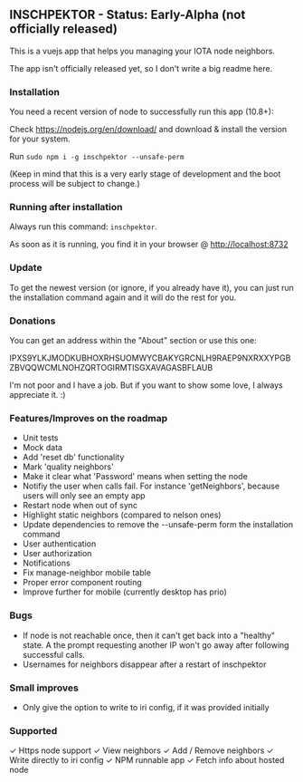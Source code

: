 ## INSCHPEKTOR - Status: Early-Alpha (not officially released)

This is a vuejs app that helps you managing your IOTA node neighbors.

The app isn't officially released yet, so I don't write a big readme here.

### Installation

You need a recent version of node to successfully run this app (10.8+):

Check https://nodejs.org/en/download/ and download & install the version for your system.

Run `sudo npm i -g inschpektor --unsafe-perm`

(Keep in mind that this is a very early stage of development and the boot process will be subject to change.)

### Running after installation

Always run this command: `inschpektor`.

As soon as it is running, you find it in your browser @ <http://localhost:8732>

### Update

To get the newest version (or ignore, if you already have it), you can just run the installation command again and it will do the rest for you.

### Donations

You can get an address within the "About" section or use this one:

IPXS9YLKJMODKUBHOXRHSUOMWYCBAKYGRCNLH9RAEP9NXRXXYPGBZBVQQWCMLNOHZQRTOGIRMTISGXAVAGASBFLAUB

I'm not poor and I have a job. But if you want to show some love, I always appreciate it. :)

### Features/Improves on the roadmap

- Unit tests
- Mock data
- Add 'reset db' functionality
- Mark 'quality neighbors'
- Make it clear what 'Password' means when setting the node
- Notifiy the user when calls fail. For instance 'getNeighbors', because users will only see an empty app
- Restart node when out of sync
- Highlight static neighbors (compared to nelson ones)
- Update dependencies to remove the --unsafe-perm form the installation command
- User authentication
- User authorization
- Notifications
- Fix manage-neighbor mobile table
- Proper error component routing
- Improve further for mobile (currently desktop has prio)

### Bugs

- If node is not reachable once, then it can't get back into a "healthy" state. A the prompt requesting another IP won't go away after following successful calls.
- Usernames for neighbors disappear after a restart of inschpektor

### Small improves

- Only give the option to write to iri config, if it was provided initially

### Supported
✓ Https node support
✓ View neighbors
✓ Add / Remove neighbors
✓ Write directly to iri config
✓ NPM runnable app
✓ Fetch info about hosted node
